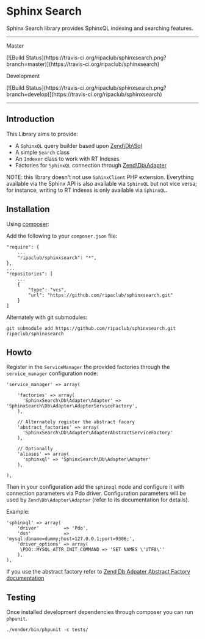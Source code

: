 # Sphinx Search

Sphinx Search library provides SphinxQL indexing and searching features.

---

<dl><dt>Master</dt></dl>
[![Build Status](https://travis-ci.org/ripaclub/sphinxsearch.png?branch=master)](https://travis-ci.org/ripaclub/sphinxsearch)

<dl><dt>Development</dt></dl>
[![Build Status](https://travis-ci.org/ripaclub/sphinxsearch.png?branch=develop)](https://travis-ci.org/ripaclub/sphinxsearch)

---

Introduction
---

This Library aims to provide:

 - A `SphinxQL` query builder based upon [Zend\Db\Sql](http://framework.zend.com/manual/2.2/en/modules/zend.db.sql.html)
 - A simple `Search` class
 - An `Indexer` class to work with RT Indexes
 - Factories for `SphinxQL` connection through [Zend\Db\Adapter](http://framework.zend.com/manual/2.2/en/modules/zend.db.adapter.html)
 
NOTE: this library doesn't not use `SphinxClient` PHP extension. Everything available via the Sphinx API is also available via `SphinxQL` but not vice versa; for instance, writing to RT indexes is only available via `SphinxQL`.

Installation
---

Using [composer](http://getcomposer.org/):

Add the following to your `composer.json` file:

    "require": {
        ...
        "ripaclub/sphinxsearch": "*",
    },
    ...
    "repositories": [
        ...
        {
            "type": "vcs",
            "url": "https://github.com/ripaclub/sphinxsearch.git"
        }
    ]

Alternately with git submodules:

    git submodule add https://github.com/ripaclub/sphinxsearch.git ripaclub/sphinxsearch


Howto
---

Register in the `ServiceManager` the provided factories through the `service_manager` configuration node:

```
'service_manager' => array(

    'factories' => array(
      'SphinxSearch\Db\Adapter\Adapter' => 'SphinxSearch\Db\Adapter\AdapterServiceFactory',
    ),

    // Alternately register the abstract facory
    'abstract_factories' => array(
      'SphinxSearch\Db\Adapter\AdapterAbstractServiceFactory'
    ),

    // Optionally
    'aliases' => array(
      'sphinxql' => 'SphinxSearch\Db\Adapter\Adapter'
    ),

),
```

Then in your configuration add the `sphinxql` node and configure it with connection parameters via Pdo driver. Configuration parameters will be used by `Zend\Db\Adapter\Adapter` (refer to its documentation for details).

Example:

```
'sphinxql' => array(
    'driver'         => 'Pdo',
    'dsn'            => 'mysql:dbname=dummy;host=127.0.0.1;port=9306;',
    'driver_options' => array(
     \PDO::MYSQL_ATTR_INIT_COMMAND => 'SET NAMES \'UTF8\''
    ),
),
```

If you use the abstract factory refer to [Zend Db Adpater Abstract Factory documentation](http://framework.zend.com/manual/2.2/en/modules/zend.mvc.services.html#zend-db-adapter-adapterabstractservicefactory)

## Testing

Once installed development dependencies through composer you can run `phpunit`.

```{bash}
./vendor/bin/phpunit -c tests/
```

